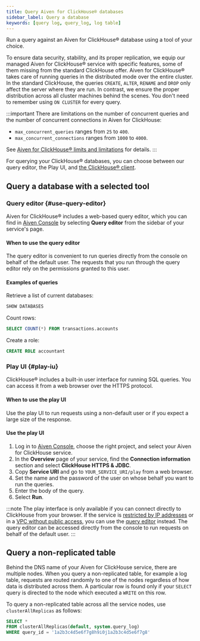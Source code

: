 ```yaml
---
title: Query Aiven for ClickHouse® databases
sidebar_label: Query a database
keywords: [query log, query_log, log table]
---
```


Run a query against an Aiven for ClickHouse® database using a tool of your choice.

To ensure data security, stability, and its proper replication, we equip
our managed Aiven for ClickHouse® service with specific features, some
of them missing from the standard ClickHouse offer. Aiven for
ClickHouse® takes care of running queries in the distributed mode over
the entire cluster. In the standard ClickHouse, the queries `CREATE`,
`ALTER`, `RENAME` and `DROP` only affect the server where they are run.
In contrast, we ensure the proper distribution across all cluster
machines behind the scenes. You don't need to remember using
`ON CLUSTER` for every query.

:::important
There are limitations on the number of concurrent queries and the number of concurrent
connections in Aiven for ClickHouse:

- `max_concurrent_queries` ranges from `25` to `400`.
- `max_concurrent_connections` ranges from `1000` to `4000`.

See
[Aiven for ClickHouse® limits and limitations](/docs/products/clickhouse/reference/limitations)
for details.
:::

For querying your ClickHouse® databases, you can choose between our
query editor, the Play UI, and
[the ClickHouse® client](/docs/products/clickhouse/howto/connect-with-clickhouse-cli).

## Query a database with a selected tool

### Query editor {#use-query-editor}

Aiven for ClickHouse® includes a web-based query editor, which you can
find in [Aiven Console](https://console.aiven.io/) by selecting **Query
editor** from the sidebar of your service's page.

#### When to use the query editor

The query editor is convenient to run queries directly from
the console on behalf of the default user. The requests that you run
through the query editor rely on the permissions granted to this user.

#### Examples of queries

Retrieve a list of current databases:

```sql
SHOW DATABASES
```

Count rows:

```sql
SELECT COUNT(*) FROM transactions.accounts
```

Create a role:

```sql
CREATE ROLE accountant
```

### Play UI {#play-iu}

ClickHouse® includes a built-in user interface for running SQL queries.
You can access it from a web browser over the HTTPS protocol.

#### When to use the play UI

Use the play UI to run requests using a non-default user or
if you expect a large size of the response.

#### Use the play UI

1.  Log in to [Aiven Console](https://console.aiven.io/), choose the
    right project, and select your Aiven for ClickHouse service.
1.  In the **Overview** page of your service, find the **Connection
    information** section and select **ClickHouse HTTPS & JDBC**.
1.  Copy **Service URI** and go to `YOUR_SERVICE_URI/play` from a
    web browser.
1.  Set the name and the password of the user on whose behalf you want
    to run the queries.
1.  Enter the body of the query.
1.  Select **Run**.

:::note
The play interface is only available if you can connect directly to
ClickHouse from your browser. If the service is
[restricted by IP addresses](/docs/platform/howto/restrict-access) or in a
[VPC without public access](/docs/platform/howto/public-access-in-vpc), you can use the
[query editor](/docs/products/clickhouse/howto/query-databases#use-query-editor) instead.
The query editor can be accessed directly from the console to run
requests on behalf of the default user.
:::

## Query a non-replicated table

Behind the DNS name of your Aiven for ClickHouse service, there are multiple nodes. When
you query a non-replicated table, for example a log table, requests are routed randomly to
one of the nodes regardless of how data is distributed across them. A particular row is
found only if your `SELECT` query is directed to the node which executed a `WRITE` on
this row.

To query a non-replicated table across all the service nodes, use `clusterAllReplicas`
as follows:

```sql
SELECT *
FROM clusterAllReplicas(default, system.query_log)
WHERE query_id = '1a2b3c4d5e6f7g8h9i0j1a2b3c4d5e6f7g8'
```
